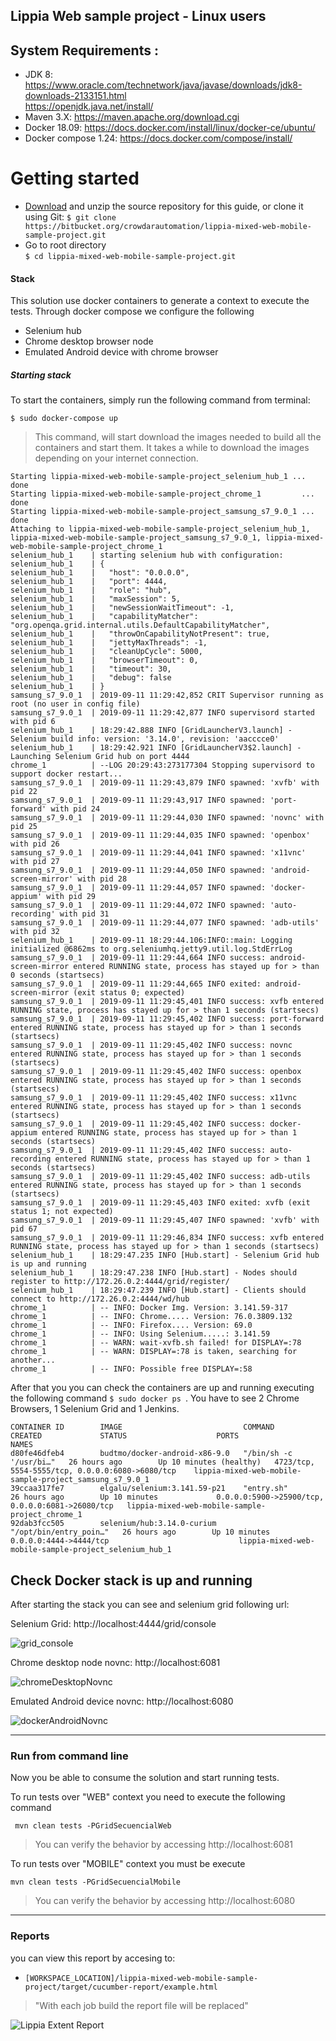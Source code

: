 ## Lippia Web sample project - Linux users

## System Requirements :
+ JDK 8: https://www.oracle.com/technetwork/java/javase/downloads/jdk8-downloads-2133151.html   
	  https://openjdk.java.net/install/   
+ Maven 3.X: https://maven.apache.org/download.cgi   
+ Docker 18.09: https://docs.docker.com/install/linux/docker-ce/ubuntu/
+ Docker compose 1.24: https://docs.docker.com/compose/install/

# Getting started
 [Download]: <https://bitbucket.org/crowdarautomation/lippia-mixed-web-mobile-sample-project/get/fdc35889edbf.zip>
- [Download] and unzip the source repository for this guide, or clone it using Git:
    ``` $ git clone https://bitbucket.org/crowdarautomation/lippia-mixed-web-mobile-sample-project.git ```
- Go to root directory  
    ``` $ cd lippia-mixed-web-mobile-sample-project.git ```

#### Stack
This solution use docker containers to generate a context to execute the tests. 
Through docker compose we configure the following  
  
-	Selenium hub  
-  	Chrome desktop browser node
-   Emulated Android device with chrome browser

##### Starting stack
To start the containers, simply run the following command from terminal:

```
$ sudo docker-compose up
```
 > This command, will start download the images needed to build all the containers and start them. It takes a while to download the images depending on your internet connection.

```
Starting lippia-mixed-web-mobile-sample-project_selenium_hub_1 ... done
Starting lippia-mixed-web-mobile-sample-project_chrome_1         ... done
Starting lippia-mixed-web-mobile-sample-project_samsung_s7_9.0_1 ... done
Attaching to lippia-mixed-web-mobile-sample-project_selenium_hub_1, lippia-mixed-web-mobile-sample-project_samsung_s7_9.0_1, lippia-mixed-web-mobile-sample-project_chrome_1
selenium_hub_1    | starting selenium hub with configuration:
selenium_hub_1    | {
selenium_hub_1    |   "host": "0.0.0.0",
selenium_hub_1    |   "port": 4444,
selenium_hub_1    |   "role": "hub",
selenium_hub_1    |   "maxSession": 5,
selenium_hub_1    |   "newSessionWaitTimeout": -1,
selenium_hub_1    |   "capabilityMatcher": "org.openqa.grid.internal.utils.DefaultCapabilityMatcher",
selenium_hub_1    |   "throwOnCapabilityNotPresent": true,
selenium_hub_1    |   "jettyMaxThreads": -1,
selenium_hub_1    |   "cleanUpCycle": 5000,
selenium_hub_1    |   "browserTimeout": 0,
selenium_hub_1    |   "timeout": 30,
selenium_hub_1    |   "debug": false
selenium_hub_1    | }
samsung_s7_9.0_1  | 2019-09-11 11:29:42,852 CRIT Supervisor running as root (no user in config file)
samsung_s7_9.0_1  | 2019-09-11 11:29:42,877 INFO supervisord started with pid 6
selenium_hub_1    | 18:29:42.888 INFO [GridLauncherV3.launch] - Selenium build info: version: '3.14.0', revision: 'aacccce0'
selenium_hub_1    | 18:29:42.921 INFO [GridLauncherV3$2.launch] - Launching Selenium Grid hub on port 4444
chrome_1          | --LOG 20:29:43:273177304 Stopping supervisord to support docker restart...
samsung_s7_9.0_1  | 2019-09-11 11:29:43,879 INFO spawned: 'xvfb' with pid 22
samsung_s7_9.0_1  | 2019-09-11 11:29:43,917 INFO spawned: 'port-forward' with pid 24
samsung_s7_9.0_1  | 2019-09-11 11:29:44,030 INFO spawned: 'novnc' with pid 25
samsung_s7_9.0_1  | 2019-09-11 11:29:44,035 INFO spawned: 'openbox' with pid 26
samsung_s7_9.0_1  | 2019-09-11 11:29:44,041 INFO spawned: 'x11vnc' with pid 27
samsung_s7_9.0_1  | 2019-09-11 11:29:44,050 INFO spawned: 'android-screen-mirror' with pid 28
samsung_s7_9.0_1  | 2019-09-11 11:29:44,057 INFO spawned: 'docker-appium' with pid 29
samsung_s7_9.0_1  | 2019-09-11 11:29:44,072 INFO spawned: 'auto-recording' with pid 31
samsung_s7_9.0_1  | 2019-09-11 11:29:44,077 INFO spawned: 'adb-utils' with pid 32
selenium_hub_1    | 2019-09-11 18:29:44.106:INFO::main: Logging initialized @6862ms to org.seleniumhq.jetty9.util.log.StdErrLog
samsung_s7_9.0_1  | 2019-09-11 11:29:44,664 INFO success: android-screen-mirror entered RUNNING state, process has stayed up for > than 0 seconds (startsecs)
samsung_s7_9.0_1  | 2019-09-11 11:29:44,665 INFO exited: android-screen-mirror (exit status 0; expected)
samsung_s7_9.0_1  | 2019-09-11 11:29:45,401 INFO success: xvfb entered RUNNING state, process has stayed up for > than 1 seconds (startsecs)
samsung_s7_9.0_1  | 2019-09-11 11:29:45,402 INFO success: port-forward entered RUNNING state, process has stayed up for > than 1 seconds (startsecs)
samsung_s7_9.0_1  | 2019-09-11 11:29:45,402 INFO success: novnc entered RUNNING state, process has stayed up for > than 1 seconds (startsecs)
samsung_s7_9.0_1  | 2019-09-11 11:29:45,402 INFO success: openbox entered RUNNING state, process has stayed up for > than 1 seconds (startsecs)
samsung_s7_9.0_1  | 2019-09-11 11:29:45,402 INFO success: x11vnc entered RUNNING state, process has stayed up for > than 1 seconds (startsecs)
samsung_s7_9.0_1  | 2019-09-11 11:29:45,402 INFO success: docker-appium entered RUNNING state, process has stayed up for > than 1 seconds (startsecs)
samsung_s7_9.0_1  | 2019-09-11 11:29:45,402 INFO success: auto-recording entered RUNNING state, process has stayed up for > than 1 seconds (startsecs)
samsung_s7_9.0_1  | 2019-09-11 11:29:45,402 INFO success: adb-utils entered RUNNING state, process has stayed up for > than 1 seconds (startsecs)
samsung_s7_9.0_1  | 2019-09-11 11:29:45,403 INFO exited: xvfb (exit status 1; not expected)
samsung_s7_9.0_1  | 2019-09-11 11:29:45,407 INFO spawned: 'xvfb' with pid 67
samsung_s7_9.0_1  | 2019-09-11 11:29:46,834 INFO success: xvfb entered RUNNING state, process has stayed up for > than 1 seconds (startsecs)
selenium_hub_1    | 18:29:47.235 INFO [Hub.start] - Selenium Grid hub is up and running
selenium_hub_1    | 18:29:47.238 INFO [Hub.start] - Nodes should register to http://172.26.0.2:4444/grid/register/
selenium_hub_1    | 18:29:47.239 INFO [Hub.start] - Clients should connect to http://172.26.0.2:4444/wd/hub
chrome_1          | -- INFO: Docker Img. Version: 3.141.59-317
chrome_1          | -- INFO: Chrome..... Version: 76.0.3809.132
chrome_1          | -- INFO: Firefox.... Version: 69.0
chrome_1          | -- INFO: Using Selenium.....: 3.141.59
chrome_1          | -- WARN: wait-xvfb.sh failed! for DISPLAY=:78
chrome_1          | -- WARN: DISPLAY=:78 is taken, searching for another...
chrome_1          | -- INFO: Possible free DISPLAY=:58
```

After that you you can check the containers are up and running executing the following command
`$ sudo docker ps `.
    You have to see 2 Chrome Browsers, 1 Selenium Grid and 1 Jenkins.

```
CONTAINER ID        IMAGE                           COMMAND                  CREATED             STATUS                    PORTS                                              NAMES
d80fe46dfeb4        budtmo/docker-android-x86-9.0   "/bin/sh -c '/usr/bi…"   26 hours ago        Up 10 minutes (healthy)   4723/tcp, 5554-5555/tcp, 0.0.0.0:6080->6080/tcp    lippia-mixed-web-mobile-sample-project_samsung_s7_9.0_1
39ccaa317fe7        elgalu/selenium:3.141.59-p21    "entry.sh"               26 hours ago        Up 10 minutes             0.0.0.0:5900->25900/tcp, 0.0.0.0:6081->26080/tcp   lippia-mixed-web-mobile-sample-project_chrome_1
92dab3fcc505        selenium/hub:3.14.0-curium      "/opt/bin/entry_poin…"   26 hours ago        Up 10 minutes             0.0.0.0:4444->4444/tcp                             lippia-mixed-web-mobile-sample-project_selenium_hub_1
```

## Check Docker stack is up and running
After starting the stack you can see  and selenium grid following url:

Selenium Grid: http://localhost:4444/grid/console

![grid_console](/docs/img/Grid_Console.png)

Chrome desktop node novnc: http://localhost:6081

![chromeDesktopNovnc](/docs/img/chromeDesktopNovnc.png)

Emulated Android device novnc: http://localhost:6080

![dockerAndroidNovnc](/docs/img/dockeAndroidNovnc.png)

***

### Run from command line
Now you be able to consume the solution and start running tests.

To run tests over "WEB" context you need to execute the following command
```
 mvn clean tests -PGridSecuencialWeb
```
> You can verify the behavior by accessing http://localhost:6081

To run tests over "MOBILE" context you must be execute
```
mvn clean tests -PGridSecuencialMobile
```
> You can verify the behavior by accessing http://localhost:6080

***

### Reports
you can view this report by accesing to:

- `[WORKSPACE_LOCATION]/lippia-mixed-web-mobile-sample-project/target/cucumber-report/example.html`
> "With each job build the report file will be replaced"

![Lippia Extent Report](/docs/img/reporteExtent.png)

